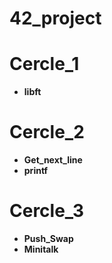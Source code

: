 # 42_project

# Cercle_1

- __libft__


# Cercle_2

-  __Get_next_line__
- __printf__

# Cercle_3

- __Push_Swap__
- __Minitalk__

